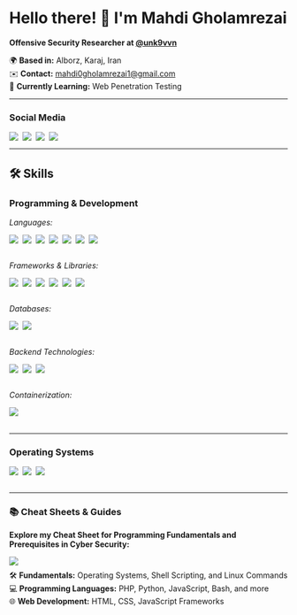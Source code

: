 # Hello there! 👋 I'm Mahdi Gholamrezai  
**Offensive Security Researcher at [@unk9vvn](#)**  

🌍 **Based in:** Alborz, Karaj, Iran  
✉️ **Contact:** [mahdi0gholamrezai1@gmail.com](mailto:mahdi0gholamrezai1@gmail.com)  
🧠 **Currently Learning:** Web Penetration Testing  

---

### Social Media  
<div style="display: flex; flex-wrap: wrap; gap: 8px;">
  <a href="https://t.me/M0hdi1" style="text-decoration: none; color: inherit;">
    <img src="https://img.shields.io/badge/-Telegram-0088cc?style=flat&logo=telegram&logoColor=white" />
  </a>
  <a href="https://x.com/M0hdi1" style="text-decoration: none; color: inherit;">
    <img src="https://img.shields.io/badge/-000000?style=flat&logo=x&logoColor=white" />
  </a>
  <a href="https://linkedin.com/in/m0hdi1" style="text-decoration: none; color: inherit;">
    <img src="https://img.shields.io/badge/-LinkedIn-0077B5?style=flat&logo=linkedin&logoColor=white" />
  </a>
  <a href="https://www.instagram.com/m0hdi1_gh" style="text-decoration: none; color: inherit;">
    <img src="https://img.shields.io/badge/-Instagram-E4405F?style=flat&logo=instagram&logoColor=white" />
  </a>
</div>

---

## 🛠️ Skills  

### Programming & Development  
*Languages:* 
<div style="display: flex; flex-wrap: wrap; gap: 8px;">
  <img src="https://img.shields.io/badge/-PHP-777BB4?style=flat&logo=php&logoColor=white" />
  <img src="https://img.shields.io/badge/-Python-3776AB?style=flat&logo=python&logoColor=white" />
  <img src="https://img.shields.io/badge/-JavaScript-F7DF1E?style=flat&logo=javascript&logoColor=black" />
  <img src="https://img.shields.io/badge/-Go-F7DF1E?style=flat&logo=go&logoColor=black" />
  <img src="https://img.shields.io/badge/-C%23-239120?style=flat&logo=c-sharp&logoColor=white" />
  <img src="https://img.shields.io/badge/-Java-007396?style=flat&logo=java&logoColor=white" />
  <img src="https://img.shields.io/badge/-Bash-4EAA25?style=flat&logo=gnu-bash&logoColor=white" />
</div>
<br />

*Frameworks & Libraries:*  
<div style="display: flex; flex-wrap: wrap; gap: 8px;">
  <img src="https://img.shields.io/badge/-React-61DAFB?style=flat&logo=react&logoColor=black" />
  <img src="https://img.shields.io/badge/-React%20Native-61DAFB?style=flat&logo=react&logoColor=black" />
  <img src="https://img.shields.io/badge/-jQuery-0769AD?style=flat&logo=jquery&logoColor=white" />
  <img src="https://img.shields.io/badge/-Bootstrap-7952B3?style=flat&logo=bootstrap&logoColor=white" />
  <img src="https://img.shields.io/badge/-TailwindCSS-06B6D4?style=flat&logo=tailwind-css&logoColor=white" />
  <img src="https://img.shields.io/badge/-Express-000000?style=flat&logo=express&logoColor=white" />
</div>
<br />

*Databases:*  
<div style="display: flex; flex-wrap: wrap; gap: 8px;">
  <img src="https://img.shields.io/badge/-MongoDB-47A248?style=flat&logo=mongodb&logoColor=white" />
  <img src="https://img.shields.io/badge/-MySQL-4479A1?style=flat&logo=mysql&logoColor=white" />
</div>
<br />

*Backend Technologies:*  
<div style="display: flex; flex-wrap: wrap; gap: 8px;">
  <img src="https://img.shields.io/badge/-Node.js-339933?style=flat&logo=node_js&logoColor=white" />
  <img src="https://img.shields.io/badge/-ASP.NET-5C2D91?style=flat&logo=dotnet&logoColor=white" />
  <img src="https://img.shields.io/badge/-Slim_Framework-74AFCD?style=flat&logo=php&logoColor=white" />
</div>
<br />

*Containerization:* 

<div style="display: flex; flex-wrap: wrap; gap: 8px;">
  <img src="https://img.shields.io/badge/-Docker-2496ED?style=flat&logo=docker&logoColor=white" />
</div>
<br />

---

### Operating Systems  
<div style="display: flex; flex-wrap; wrap; gap: 8px;">
  <img src="https://img.shields.io/badge/-Linux-FCC624?style=flat&logo=linux&logoColor=black" />
  <img src="https://img.shields.io/badge/-Ubuntu-E95420?style=flat&logo=ubuntu&logoColor=white" />
  <img src="https://img.shields.io/badge/-Kali_Linux-557C94?style=flat&logo=kali-linux&logoColor=white" />
</div>
<br />

---

### 📚 Cheat Sheets & Guides  

**Explore my Cheat Sheet for Programming Fundamentals and Prerequisites in Cyber Security:**  
<div style="display: flex; flex-direction: column; gap: 8px;">
  <a href="https://m0hdi1.gitbook.io/introduction" style="text-decoration: none; color: inherit;">
    <img src="https://img.shields.io/badge/Master%20Programming%20%26%20Cybersecurity%20Essentials-563D7C?style=flat&logo=gitbook&logoColor=white" />
  </a>
  <ul style="margin: 0; padding: 0; list-style: none;">
    <li>🛠️ <b>Fundamentals:</b> Operating Systems, Shell Scripting, and Linux Commands</li>
    <li>💻 <b>Programming Languages:</b> PHP, Python, JavaScript, Bash, and more</li>
    <li>🌐 <b>Web Development:</b> HTML, CSS, JavaScript Frameworks</li>
  </ul>
</div>
